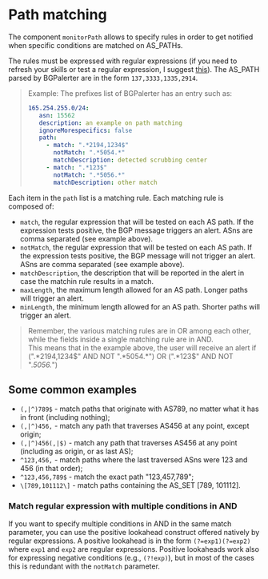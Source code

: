 # Path matching

The component `monitorPath` allows to specify rules in order to get notified when specific conditions are matched on AS_PATHs.

The rules must be expressed with regular expressions (if you need to refresh your skills or test a regular expression, I suggest [this](https://regex101.com/)).
The AS_PATH parsed by BGPalerter are in the form `137,3333,1335,2914`.

> Example: 
> The prefixes list of BGPalerter has an entry such as:
> ```yaml
> 165.254.255.0/24:
>    asn: 15562
>    description: an example on path matching
>    ignoreMorespecifics: false
>    path:
>      - match: ".*2194,1234$"
>        notMatch: ".*5054.*"
>        matchDescription: detected scrubbing center
>      - match: ".*123$"
>        notMatch: ".*5056.*"
>        matchDescription: other match
> ```


Each item in the `path` list is a matching rule.
Each matching rule is composed of:
* `match`, the regular expression that will be tested on each AS path. If the expression tests positive, the BGP message triggers an alert. ASns are comma separated (see example above).
* `notMatch`, the regular expression that will be tested on each AS path. If the expression tests positive, the BGP message will not trigger an alert. ASns are comma separated (see example above).
* `matchDescription`, the description that will be reported in the alert in case the matchin rule results in a match.
* `maxLength`, the maximum length allowed for an AS path. Longer paths will trigger an alert.
* `minLength`, the minimum length allowed for an AS path. Shorter paths will trigger an alert.

> Remember, the various matching rules are in OR among each other, while the fields inside a single matching rule are in AND.  
> This means that in the example above, the user will receive an alert if (".*2194,1234$" AND NOT ".*5054.*") OR (".*123$" AND NOT ".*5056.*") 

## Some common examples

* `(,|^)789$` - match paths that originate with AS789, no matter what it has in front (including nothing);
* `(,|^)456,` - match any path that traverses AS456 at any point, except origin;
* `(,|^)456(,|$)` - match any path that traverses AS456 at any point (including as origin, or as last AS);
* `^123,456,` - match paths where the last traversed ASns were 123 and 456 (in that order);
* `^123,456,789$` - match the exact path "123,457,789";
* `\[789,101112\]` - match paths containing the AS_SET [789, 101112].


### Match regular expression with multiple conditions in AND

If you want to specify multiple conditions in AND in the same match parameter, you can use the positive lookahead construct offered natively by regular expressions.
A positive lookahead is in the form `(?=exp1)(?=exp2)` where `exp1` and `exp2` are regular expressions.
Positive lookaheads work also for expressing negative conditions (e.g., `(?!exp)`), but in most of the cases this is redundant with the `notMatch` parameter.



